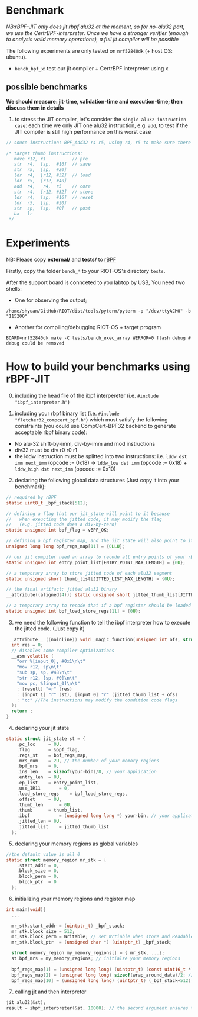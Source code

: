 # Benchmark

_NB:rBPF-JIT only does jit rbpf alu32 at the moment, so for no-alu32 part, we use the CertrBPF-interpreter. Once we have a stronger verifier (enough to analysis valid memory operations), a full jit compiler will be possible_

The following experiments are only tested on `nrf52840dk` (+ host OS: ubuntu).

- `bench_bpf_x`: test our jit compiler + CertrBPF interpreter using x

## possible benchmarks

**We should measure: jit-time, validation-time and execution-time; then discuss them in details**

1. to stress the JIT compiler, let's consider the `single-alu32 instruction case`: each time we only JIT one alu32 instruction, e.g. `add`, to test if the JIT compiler is still high performance on this worst case 
```C
// souce instruction: BPF_Add32 r4 r5, using r4, r5 to make sure there are save and reset stages.

/* target thumb instructions:
   move r12, r1          // pre
   str  r4,  [sp,  #16]  // save
   str  r5,  [sp,  #20]
   ldr  r4,  [r12, #32]  // load
   ldr  r5,  [r12, #40]
   add  r4,   r4,  r5    // core
   str  r4,  [r12, #32]  // store
   ldr  r4,  [sp,  #16]  // reset
   ldr  r5,  [sp,  #20]
   str  sp,  [sp,  #0]   // post
   bx   lr            
 */

```

# Experiments

NB: Please copy **external/** and **tests/** to [rBPF](https://github.com/bergzand/RIOT/tree/wip/bpf_coq)

Firstly, copy the folder `bench_*` to your RIOT-OS's directory `tests`.

After the support board is connceted to you labtop by USB,
You need two shells:

- One for observing the output;
```shell
/home/shyuan/GitHub/RIOT/dist/tools/pyterm/pyterm -p "/dev/ttyACM0" -b "115200"
```

- Another for compiling/debugging RIOT-OS + target program

```shell
BOARD=nrf52840dk make -C tests/bench_exec_array WERROR=0 flash debug # debug could be removed
```

# How to build your benchmarks using rBPF-JIT
0. including the head file of the ibpf interpereter (i.e. `#include "ibpf_interpreter.h"`)

1. including your rbpf binary list (i.e. `#include "fletcher32_compcert_bpf.h"`) which must satisfy the following constraints (you could use CompCert-BPF32 backend to generate acceptable rbpf binary code):
  - No alu-32 shift-by-imm, div-by-imm and mod instructions
  - div32 must be div r0 r0 r1
  - the lddw instruction must be splitted into two instructions: i.e. `lddw dst imm next_imm` (opcode := 0x18) -> `lddw_low dst imm` (opcode := 0x18) + `lddw_high dst next_imm` (opcode := 0x10)
  
2. declaring the following global data structures (Just copy it into your benchmark):
```C
// required by rBPF
static uint8_t _bpf_stack[512];

// defining a flag that our jit_state will point to it because
//   when exeucting the jitted code, it may modify the flag
//   (e.g. jitted code does a div-by-zero)
static unsigned int bpf_flag = vBPF_OK;

// defining a bpf register map, and the jit_state will also point to it
unsigned long long bpf_regs_map[11] = {0LLU};

// our jit compiler need an array to recode all entry points of your rBPF binary list.
static unsigned int entry_point_list[ENTRY_POINT_MAX_LENGTH] = {0U};

// a temporary array to store jitted code of each alu32 segment
static unsigned short thumb_list[JITTED_LIST_MAX_LENGTH] = {0U};

// the final artifact: jitted alu32 binary
__attribute((aligned(4))) static unsigned short jitted_thumb_list[JITTED_LIST_MAX_LENGTH] = {0U};

// a temporary array to recode that if a bpf register should be loaded into an arm register before jit or be stored after jit
static unsigned int bpf_load_store_regs[11] = {0U};
```

3. we need the following function to tell the ibpf interpreter how to execute the jitted code. (Just copy it)
```C
 __attribute__ ((noinline)) void _magic_function(unsigned int ofs, struct jit_state* st){
  int res = 0;
  // disables some compiler optimizations
  __asm volatile (
    "orr %[input_0], #0x1\n\t"
    "mov r12, sp\n\t"
    "sub sp, sp, #48\n\t"
    "str r12, [sp, #0]\n\t"
    "mov pc, %[input_0]\n\t"
    : [result] "=r" (res)
    : [input_1] "r" (st), [input_0] "r" (jitted_thumb_list + ofs)
    : "cc" //The instructions may modify the condition code flags
  );
  return ;
}
```

4. declaring your jit state
```C
static struct jit_state st = {
    .pc_loc    	= 0U,
    .flag      	= &bpf_flag,
    .regs_st   	= bpf_regs_map,
    .mrs_num   	= 2U, // the number of your memory regions
    .bpf_mrs   	= 0,
    .ins_len   	= sizeof(your-bin)/8, // your application
    .entry_len 	= 0U,
    .ep_list   	= entry_point_list,
    .use_IR11   	= 0,
    .load_store_regs 	= bpf_load_store_regs,
    .offset		= 0U,
    .thumb_len		= 0U,
    .thumb		= thumb_list,
    .ibpf       	= (unsigned long long *) your-bin, // your application
    .jitted_len	= 0U,
    .jitted_list	= jitted_thumb_list
  };
```

5. declaring your memory regions as global variables
```C
//the default value is all 0
static struct memory_region mr_stk = {
  	.start_addr = 0,
  	.block_size = 0,
  	.block_perm = 0,
  	.block_ptr  = 0
  };
```

6. initializing your memory regions and register map
```C
int main(void){ 
  ...

  mr_stk.start_addr = (uintptr_t) _bpf_stack;
  mr_stk.block_size = 512;
  mr_stk.block_perm = Writable; // set Wrtiable when store and Readable when only load
  mr_stk.block_ptr  = (unsigned char *) (uintptr_t) _bpf_stack;

  struct memory_region my_memory_regions[] = { mr_stk, ...};
  st.bpf_mrs = my_memory_regions; // initialze your memory regions
  
  bpf_regs_map[1] = (unsigned long long) (uintptr_t) (const uint16_t *) wrap_around_data; // input value
  bpf_regs_map[2] = (unsigned long long) sizeof(wrap_around_data)/2; // input value
  bpf_regs_map[10] = (unsigned long long) (uintptr_t) (_bpf_stack+512); // point to the top of the bpf stack  
```

7. calling jit and then interpreter
```C
jit_alu32(&st);
result = ibpf_interpreter(&st, 10000); // the second argument ensures that the interpreter always terminates.
```


